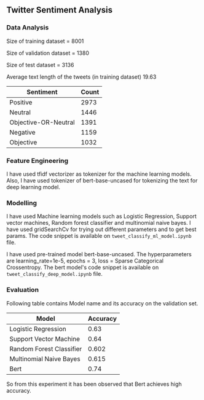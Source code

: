 ## Twitter Sentiment Analysis

### Data Analysis
Size of training dataset =  8001 

Size of validation dataset = 1380

Size of test dataset = 3136

Average text length of the tweets (in training dataset) 19.63

| Sentiment              | Count  |
|------------------------|--------|
| Positive               | 2973   |
| Neutral                | 1446   |
| Objective-OR-Neutral   | 1391   |
| Negative               | 1159   |
| Objective              | 1032   |

### Feature Engineering
I have used tfidf vectorizer as tokenizer for the machine learning models. Also, I have used tokenizer of bert-base-uncased for tokenizing the text for deep learning model.
### Modelling
I have used Machine learning models such as Logistic Regression, Support vector machines, Random forest classifier and multinomial naive bayes. I have used gridSearchCv for trying out different parameters and to get best params. The code snippet is available on `tweet_classify_ml_model.ipynb` file.

I have used pre-trained model bert-base-uncased. The hyperparameters are learning_rate=1e-5, epochs = 3, loss = Sparse Categorical Crossentropy. The bert model's code snippet is available on `tweet_classify_deep_model.ipynb` file.

### Evaluation
Following table contains Model name and its accuracy on the validation set.

| Model                              | Accuracy      |
| -----------------------------------| ------------- |
|Logistic Regression               |   0.63         |
|Support Vector Machine           |   0.64         |
|Random Forest Classifier | 0.602|                                
| Multinomial Naive Bayes|  0.615 |
| Bert|  0.74 |

So from this experiment it has been observed that Bert achieves high accuracy.


